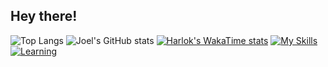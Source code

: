 ## Hey there! ##
![Top Langs](https://github-readme-stats.vercel.app/api/top-langs/?username=Jeoml&layout=compact)
![Joel's GitHub stats](https://github-readme-stats.vercel.app/api?username=Jeoml&show_icons=true)
[![Harlok's WakaTime stats](https://github-readme-stats.vercel.app/api/wakatime?username=Jeoml)](https://github.com/anuraghazra/github-readme-stats)
[![My Skills](https://skillicons.dev/iconsi=js,html,css,java,python,c,cpp,figma,php,react,redux,bootstrap,nodejs,nextjs,tailwindcss,postman,mysql)](https://skillicons.dev)
[![Learning](https://skillicons.dev/iconsi=zod,mongodb,express,typescript,vue)](https://skillicons.dev)
